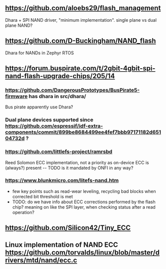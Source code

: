 ## https://github.com/aloebs29/flash_management
Dhara + SPI NAND driver, "minimum implementation". single plane vs dual plane NAND?

## https://github.com/D-Buckingham/NAND_flash
Dhara for NANDs in Zephyr RTOS

## https://forum.buspirate.com/t/2gbit-4gbit-spi-nand-flash-upgrade-chips/205/14
### https://github.com/DangerousPrototypes/BusPirate5-firmware has dhara in src/dhara/
Bus pirate apparently use Dhara?

### Dual plane devices supported since https://github.com/espressif/idf-extra-components/commit/899be8684499ee4fef7bbb97171182d65104732d ?

### https://github.com/littlefs-project/ramrsbd
Reed Solomon ECC implementation, not a priority as on-device ECC is (always?) present -- TODO is it mandated by ONFI in any way?

### https://www.blunkmicro.com/litefs-nand.htm
- few key points such as read-wear leveling, recycling bad blocks when corrected bit threshold is met
- TODO: do we have info about ECC corrections performed by the flash chip? meaning on like the SPI layer, when checking status after a read operation?

## https://github.com/Silicon42/Tiny_ECC

## Linux implementation of NAND ECC https://github.com/torvalds/linux/blob/master/drivers/mtd/nand/ecc.c